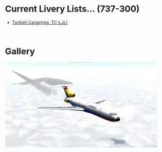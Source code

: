 # Current Livery Lists... (737-300)
<ul>
  <li><a href=https://raw.githubusercontent.com/Sadia2000/Custom-video-livery/main/777/777F/THY-Cargo.zip>Turkish Cargo(reg. TC-LJL)</a></li>
</ul><br>

# Gallery
<a href=https://raw.githubusercontent.com/Sadia2000/Custom-video-livery/main/777/777F/THY-Cargo.zip><img src=https://raw.githubusercontent.com/Sadia2000/Custom-video-livery/main/727-200/Screenshots/unknown.png alt=TC-LJL width=500px></a>
